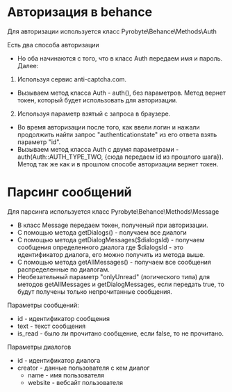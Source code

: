 # Авторизация в behance
Для авторизации используется класс Pyrobyte\Behance\Methods\Auth

Есть два способа авторизации
* Но оба начинаются с того, что в класс Auth передаем имя и пароль. Далее:
1) Используя сервис anti-captcha.com. 
* Вызываем метод класса Auth - auth(), без параметров. Метод вернет токен, который
будет использовать для авторизации.
2) Используя параметр взятый с запроса в браузере.
* Во время авторизации после того, как ввели логин и нажали продолжить найти запрос 
"authenticationstate" из его ответа взять параметр "id".
* Вызываем метод класса Auth с двумя параметрами - auth(Auth::AUTH_TYPE_TWO, {сюда передаем id из прошлого шага}).
Метод так же как и в прошлом способе авторизации вернет токен.
# Парсинг сообщений
Для парсинга используется класс Pyrobyte\Behance\Methods\Message
* В класс Message передаем токен, полученый при авторизации. 
* С помощью метода getDialogs() - получаем все диалоги
* С помощью метода getDialogMessages($dialogsId) - получаем сообщения определенного диалога
где $dialogsId - это идентификатор диалога, его можно получить из метода выше.
* С помощью метода getAllMessages() - получаем все сообщения распределенные по диалогам.
* Необезательный параметр "onlyUnread" (логического типа) для методов
 getAllMessages и getDialogMessages, если передать true, то будут получены только
  непрочитанные сообщения.
  
Параметры сообщений:
* id - идентификатор сообщения
* text - текст сообщения
* is_read - было ли прочитано сообщение, если false, то не прочитано.

Параметры диалогов 
* id - идентификатор диалога
* creator - данные пользователя с кем диалог
    * name - имя пользователя
    * website - вебсайт пользователя